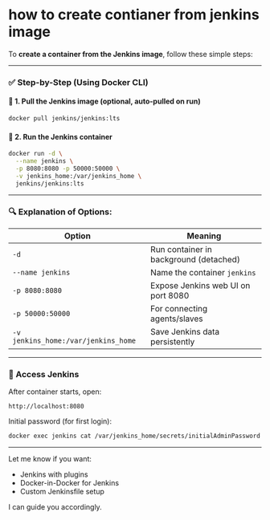 # how to create contianer from jenkins image

To **create a container from the Jenkins image**, follow these simple steps:

---

### ✅ Step-by-Step (Using Docker CLI)

#### 🔹 **1. Pull the Jenkins image (optional, auto-pulled on run)**

```bash
docker pull jenkins/jenkins:lts
```

#### 🔹 **2. Run the Jenkins container**

```bash
docker run -d \
  --name jenkins \
  -p 8080:8080 -p 50000:50000 \
  -v jenkins_home:/var/jenkins_home \
  jenkins/jenkins:lts
```

---

### 🔍 Explanation of Options:

| Option                              | Meaning                                |
| ----------------------------------- | -------------------------------------- |
| `-d`                                | Run container in background (detached) |
| `--name jenkins`                    | Name the container `jenkins`           |
| `-p 8080:8080`                      | Expose Jenkins web UI on port 8080     |
| `-p 50000:50000`                    | For connecting agents/slaves           |
| `-v jenkins_home:/var/jenkins_home` | Save Jenkins data persistently         |

---

### 🚀 Access Jenkins

After container starts, open:

```
http://localhost:8080
```

Initial password (for first login):

```bash
docker exec jenkins cat /var/jenkins_home/secrets/initialAdminPassword
```

---

Let me know if you want:

* Jenkins with plugins
* Docker-in-Docker for Jenkins
* Custom Jenkinsfile setup

I can guide you accordingly.
